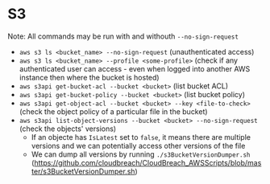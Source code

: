 # S3

Note: All commands may be run with and withouth `--no-sign-request`

- `aws s3 ls <bucket_name> --no-sign-request` (unauthenticated access)
- `aws s3 ls <bucket_name> --profile <some-profile>` (check if any authenticated user can access - even when logged into another AWS instance then where the bucket is hosted)
- `aws s3api get-bucket-acl --bucket <bucket>` (list bucket ACL)
- `aws s3api get-bucket-policy --bucket <bucket>` (list bucket policy)
- `aws s3api get-object-acl --bucket <bucket> --key <file-to-check>` (check the object policy of a particular file in the bucket)
- `aws s3api list-object-versions --bucket <bucket> --no-sign-request` (check the objects' versions)
    - If an objecte has `IsLatest` set to `false`, it means there are multiple versions and we can potentially access other versions of the file
    - We can dump all versions by running `./s3BucketVersionDumper.sh` (https://github.com/cloudbreach/CloudBreach_AWSScripts/blob/master/s3BucketVersionDumper.sh)